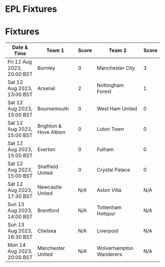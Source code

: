# EPL Fixtures

# Fixtures

<!-- START_TABLE -->
| Date & Time | Team 1 | Score | Team 2 | Score |
|-------------|--------|--------------|--------|--------------|
| Fri 11 Aug 2023, 20:00 BST | Burnley | 0 | Manchester City | 3 |
| Sat 12 Aug 2023, 13:00 BST | Arsenal | 2 | Nottingham Forest | 1 |
| Sat 12 Aug 2023, 15:00 BST | Bournemouth | 0 | West Ham United | 0 |
| Sat 12 Aug 2023, 15:00 BST | Brighton & Hove Albion | 0 | Luton Town | 0 |
| Sat 12 Aug 2023, 15:00 BST | Everton | 0 | Fulham | 0 |
| Sat 12 Aug 2023, 15:00 BST | Sheffield United | 0 | Crystal Palace | 0 |
| Sat 12 Aug 2023, 17:30 BST | Newcastle United | N/A | Aston Villa | N/A |
| Sun 13 Aug 2023, 14:00 BST | Brentford | N/A | Tottenham Hotspur | N/A |
| Sun 13 Aug 2023, 16:30 BST | Chelsea | N/A | Liverpool | N/A |
| Mon 14 Aug 2023, 20:00 BST | Manchester United | N/A | Wolverhampton Wanderers | N/A |
<!-- END_TABLE -->
